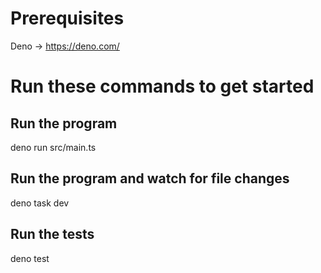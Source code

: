 # Prerequisites
Deno -> https://deno.com/

# Run these commands to get started

## Run the program
deno run src/main.ts

## Run the program and watch for file changes
deno task dev

## Run the tests
deno test